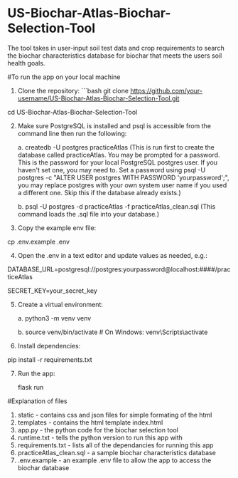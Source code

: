 # US-Biochar-Atlas-Biochar-Selection-Tool
The tool takes in user-input soil test data and crop requirements to search the biochar characteristics database for biochar that meets the users soil health goals.

#To run the app on your local machine
 1. Clone the repository: ```bash git clone https://github.com/your-username/US-Biochar-Atlas-Biochar-Selection-Tool.git

 cd US-Biochar-Atlas-Biochar-Selection-Tool

2. Make sure PostgreSQL is installed and psql is accessible from the command line then run the following:
 
   a. createdb -U postgres practiceAtlas (This is run first to create the database called practiceAtlas. You may be prompted for a password. This is the password for your local    PostgreSQL postgres user. If you haven't set one, you may need to. Set a password using psql -U postgres -c "ALTER USER postgres WITH PASSWORD 'yourpassword';", you may replace  postgres with your own system user name if you used a different one. Skip this if the database already exists.)
  
   b. psql -U postgres -d practiceAtlas -f practiceAtlas_clean.sql (This command loads the .sql file into your database.)

3. Copy the example env file:

 cp .env.example .env

4. Open the .env in a text editor and update values as needed, e.g.:

 DATABASE_URL=postgresql://postgres:yourpassword@localhost:####/practiceAtlas

 SECRET_KEY=your_secret_key

5. Create a virtual environment:

    a. python3 -m venv venv

    b. source venv/bin/activate  # On Windows: venv\Scripts\activate

6. Install dependencies:

  pip install -r requirements.txt

7. Run the app:

    flask run


#Explanation of files
1. static - contains css and json files for simple formating of the html
2. templates - contains the html template index.html
3. app.py - the python code for the biochar selection tool
4. runtime.txt - tells the python version to run this app with
5. requirements.txt - lists all of the dependancies for running this app
6. practiceAtlas_clean.sql - a sample biochar characteristics database
7. .env.example - an example .env file to allow the app to access the biochar database
